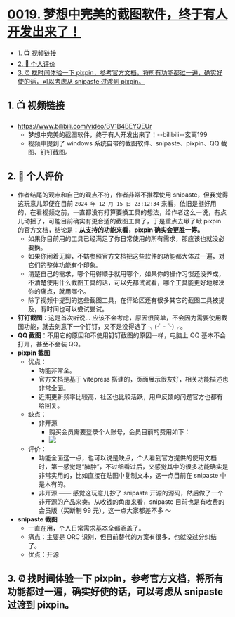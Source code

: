 # [0019. 梦想中完美的截图软件，终于有人开发出来了！](https://github.com/Tdahuyou/TNotes.notes/tree/main/notes/0019.%20%E6%A2%A6%E6%83%B3%E4%B8%AD%E5%AE%8C%E7%BE%8E%E7%9A%84%E6%88%AA%E5%9B%BE%E8%BD%AF%E4%BB%B6%EF%BC%8C%E7%BB%88%E4%BA%8E%E6%9C%89%E4%BA%BA%E5%BC%80%E5%8F%91%E5%87%BA%E6%9D%A5%E4%BA%86%EF%BC%81)

<!-- region:toc -->

- [1. 📺 视频链接](#1--视频链接)
- [2. 📝 个人评价](#2--个人评价)
- [3. ⏰ 找时间体验一下 pixpin，参考官方文档，将所有功能都过一遍，确实好使的话，可以考虑从 snipaste 过渡到 pixpin。](#3--找时间体验一下-pixpin参考官方文档将所有功能都过一遍确实好使的话可以考虑从-snipaste-过渡到-pixpin)

<!-- endregion:toc -->

## 1. 📺 视频链接

- https://www.bilibili.com/video/BV1B4BEYQEUr
  - 梦想中完美的截图软件，终于有人开发出来了！--bilibili--玄离199
  - 视频中提到了 windows 系统自带的截图软件、snipaste、pixpin、QQ 截图、钉钉截图。

<BilibiliOutsidePlayer id="BV1B4BEYQEUr" />

## 2. 📝 个人评价

- 作者结尾的观点和自己的观点不符，作者非常不推荐使用 snipaste，但我觉得这玩意儿即便在目前 `2024 年 12 月 15 日 23:12:34` 来看，依旧是挺好用的，在看视频之前，一直都没有打算要换工具的想法，给作者这么一说，有点儿动摇了，可能目前确实有更合适的截图工具了，于是重点去瞅了瞅 pixpin 的官方文档，结论是：**从支持的功能来看，pixpin 确实会更胜一筹。**
  - 如果你目前用的工具已经满足了你日常使用的所有需求，那应该也就没必要换。
  - 如果你闲着无聊，不妨参照官方文档把这些软件的功能都大体过一遍，对它们的整体功能有个印象。
  - 清楚自己的需求，哪个用得顺手就用哪个，如果你的操作习惯还没养成，不清楚使用什么截图工具的话，可以先都试试看，哪个工具能更好地解决你的痛点，就用哪个。
  - 除了视频中提到的这些截图工具，在评论区还有很多其它的截图工具被提及，有时间也可以尝试尝试。
- **钉钉截图**：这是首次听说… 应该不会考虑，原因很简单，不会因为需要使用截图功能，就去刻意下一个钉钉，又不是没得选了 ╮(╯-╰)╭。
- **QQ 截图**：不用它的原因和不使用钉钉截图的原因一样，电脑上 QQ 基本不会打开，甚至不会装 QQ。
- **pixpin 截图**
  - 优点：
    - 功能非常全。
    - 官方文档是基于 vitepress 搭建的，页面展示很友好，相关功能描述也非常全面。
    - 近期更新频率比较高，社区也比较活跃，用户反馈的问题官方也都有给回复。
  - 缺点：
    - 非开源
      - 购买会员需要登录个人账号，会员目前的费用如下：
      - ![](https://cdn.jsdelivr.net/gh/Tdahuyou/imgs@main/2024-12-15-23-19-56.png)
  - 评价：
    - 功能全面这一点，也可以说是缺点，个人看到官方提供的使用文档时，第一感觉是“臃肿”，不过细看过后，又感觉其中的很多功能确实是非常实用的，比如直接在贴图中复制文本，这一点目前在 snipaste 中是木有的。
    - 非开源 —— 感觉这玩意儿抄了 snipaste 开源的源码，然后做了一个非开源的产品来卖。从收钱的角度来看，snipaste 目前也是有收费的会员版（买断制 99 元），这一点大家都差不多 ～
- **snipaste 截图**
  - 一直在用，个人日常需求基本全都涵盖了。
  - 痛点：主要是 ORC 识别，但目前替代的方案有很多，也就没过分纠结了。
  - 优点：开源

## 3. ⏰ 找时间体验一下 pixpin，参考官方文档，将所有功能都过一遍，确实好使的话，可以考虑从 snipaste 过渡到 pixpin。
